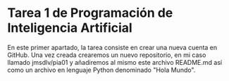# Tarea 1 de Programación de Inteligencia Artificial

En este primer apartado, la tarea consiste en crear una nueva cuenta en GitHub. Una vez creada crearemos un nuevo repositorio, en mi caso llamado jmsdlv/pia01 y añadiremos al mismo este archivo README.md así como un archivo en lenguaje Python denominado "Hola Mundo".
